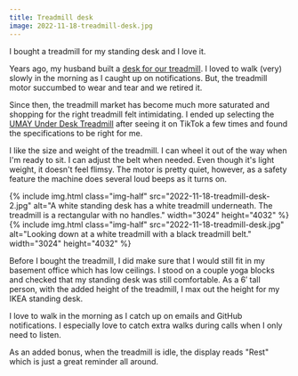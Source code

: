 ```yaml
---
title: Treadmill desk
image: 2022-11-18-treadmill-desk.jpg
---
```


I bought a treadmill for my standing desk and I love it.

Years ago, my husband built a [desk for our treadmill](/notes/one-year-remote/). I loved to walk (very) slowly in the morning as I caught up on notifications. But, the treadmill motor succumbed to wear and tear and we retired it.

Since then, the treadmill market has become much more saturated and shopping for the right treadmill felt intimidating. I ended up selecting the [UMAY Under Desk Treadmill](https://a.co/d/h3tDhmH) after seeing it on TikTok a few times and found the specifications to be right for me.

I like the size and weight of the treadmill. I can wheel it out of the way when I'm ready to sit. I can adjust the belt when needed. Even though it's light weight, it doesn't feel flimsy. The motor is pretty quiet, however, as a safety feature the machine does several loud beeps as it turns on.

<div class="photos">
{% include img.html class="img-half" src="2022-11-18-treadmill-desk-2.jpg" alt="A white standing desk has a white treadmill underneath. The treadmill is a rectangular with no handles." width="3024" height="4032" %}
{% include img.html class="img-half" src="2022-11-18-treadmill-desk.jpg" alt="Looking down at a white treadmill with a black treadmill belt." width="3024" height="4032" %}
</div>

Before I bought the treadmill, I did make sure that I would still fit in my basement office which has low ceilings. I stood on a couple yoga blocks and checked that my standing desk was still comfortable. As a 6&prime; tall person, with the added height of the treadmill, I max out the height for my IKEA standing desk.

I love to walk in the morning as I catch up on emails and GitHub notifications. I especially love to catch extra walks during calls when I only need to listen.

As an added bonus, when the treadmill is idle, the display reads "Rest" which is just a great reminder all around.
